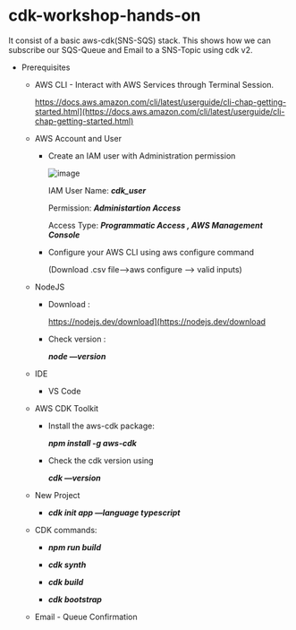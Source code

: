# cdk-workshop-hands-on
It consist of a basic aws-cdk(SNS-SQS) stack. This shows how we can subscribe our SQS-Queue and Email to a SNS-Topic using cdk v2. 

- Prerequisites
    - AWS CLI - Interact with AWS Services through Terminal Session.
        
      https://docs.aws.amazon.com/cli/latest/userguide/cli-chap-getting-started.html](https://docs.aws.amazon.com/cli/latest/userguide/cli-chap-getting-started.html)
        
    - AWS Account and User
        - Create an IAM user with Administration permission
            
            ![image](https://user-images.githubusercontent.com/65444832/174357563-7de09f22-8b13-4a43-b7c8-03fb39f54920.png)
            
            IAM User Name: ***cdk_user***
        
            Permission: ***Administartion Access***

            Access Type: ***Programmatic Access , AWS Management Console***
            
           
        - Configure your AWS CLI using aws configure command
            
            (Download .csv file—>aws configure —> valid inputs)
            
            
        
    - NodeJS
        - Download :
            
            https://nodejs.dev/download](https://nodejs.dev/download
            
        - Check version : 
            
            ***node —version***


         
    - IDE
        
         - VS Code
        


    - AWS CDK Toolkit
    
        - Install the aws-cdk package:
          
            ***npm install -g aws-cdk***
            
           
        - Check the cdk version using 
            
            ***cdk —version***
            
            
    
    - New Project

         - ***cdk init app —language typescript***



    - CDK commands:

       -  ***npm run build***

       -  ***cdk synth***

       -  ***cdk build***

       -  ***cdk bootstrap***

        

    - Email - Queue Confirmation
